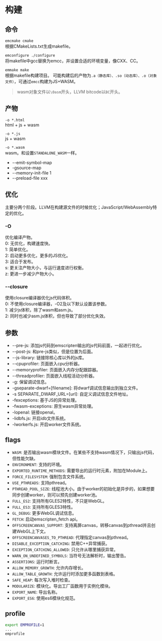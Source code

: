 # 构建

## 命令

`emcmake cmake`\
根据CMakeLists.txt生成makefile。

`emconfigure ./configure`\
将makefile中gcc替换为emcc，并设置合适的环境变量，像CXX、CC。

`emmake make`\
根据makefile构建项目。
可能构建后的产物为`.a（静态库）、.so（动态库）、.o（对象文件）`，可通过`emcc`构建为JS+WASM。

> wasm对象文件以`\0asm`开头，LLVM bitcode以`BC`开头。

## 产物

`-o *.html`\
html + js + wasm

`-o *.js`\
js + wasm

`-o *.wasm`\
wasm。和设置`STANDALONE_WASM`一样。

* --emit-symbol-map
* -gsource-map
* --memory-init-file 1
* --preload-file xxx

## 优化

主要分两个阶段。LLVM在构建源文件的时候优化；JavaScript/WebAssembly特定的优化。

### -O

优化编译产物。\
0: 无优化，构建速度快。\
1: 简单优化。\
2: 启动更多优化，更多的JS优化。\
3: 适合于发布。\
s: 更关注产物大小，与运行速度进行权衡。\
z: 更进一步减少产物大小。

### --closure

使用closure编译器优化js代码体积。\
0: 不使用closure编译器，-O2及以下默认设置该参数。\
1: 减少js体积，除了wasm和asm.js。\
2: 同时也减少asm.js体积，但也导致了部分优化失效。

## 参数

* --pre-js: 添加js代码到emscripten输出的js代码前面，一起进行优化。
* --post-js: 和pre-js类似，但是位置为后面。
* --js-library: 链接除核心库以外的js库。
* --cpuprofiler: 页面嵌入cpu分析器。
* --memoryprofiler: 页面嵌入内存分配跟踪器。
* --threadprofiler: 页面嵌入线程活动分析器。
* -g: 保留调试信息。
* -gseparate-dwarf=[filename]: 将dwarf调试信息输出到独立文件。
* -s SEPARATE_DWARF_URL=[url]: 自定义调试信息文件地址。
* -fexceptions: 基于JS的异常处理。
* -fwasm-exceptions: 原生wasm异常处理。
* -lopenal: 链接openal。
* -lidbfs.js: 开启idb文件系统。
* -lworkerfs.js: 开启worker文件系统。

## flags

* `WASM`: 是否输出wasm模块文件。在某些不支持wasm情况下，只输出js代码，但性能欠缺。
* `ENVIRONMENT`: 支持的环境。
* `EXPORTED_RUNTIME_METHODS`: 需要导出的运行时元素，附加在Module上。
* `FORCE_FILESYSTEM`: 强制包含文件系统。
* `USE_PTHREADS`: 支持pthread。
* `PTHREAD_POOL_SIZE`: 线程池大小。由于worker的初始化是异步的，如果想要同步创建worker，则可以预先创建worker池。
* `FULL_ES2`: 支持所有GLES2特性，不只是WebGL。
* `FULL_ES3`: 支持所有GLES3特性。
* `GL_DEBUG`: 更多WebGL调试信息。
* `FETCH`: 启动emscripten_fetch api。
* `OFFSCREENCANVAS_SUPPORT`: 支持离屏canvas，转移canvas到pthread并且创建WebGL上下文。
* `OFFSCREENCANVASES_TO_PTHREAD`: 代理指定canvas到pthread。
* `DISABLE_EXCEPTION_CATCHING`: 禁用C++异常捕获。
* `EXCEPTION_CATCHING_ALLOWED`: 只允许从哪里捕获异常。
* `WARN_ON_UNDEFINED_SYMBOLS`: 当符号无法解析时，输出警告。
* `ASSERTIONS`: 运行时断言。
* `ALLOW_MEMORY_GROWTH`: 允许内存增长。
* `ALLOW_TABLE_GROWTH`: 允许运行时添加更多函数到表格。
* `SAFE_HEAP`: 每次写入堆时检查。
* `MODULARIZE`: 模块化。导出工厂函数用于实例化模块。
* `EXPORT_NAME`: 导出名称。
* `EXPORT_ES6`: 使用es6模块化规范。

## profile

```bash
export EMPROFILE=1
...
emprofile
```
